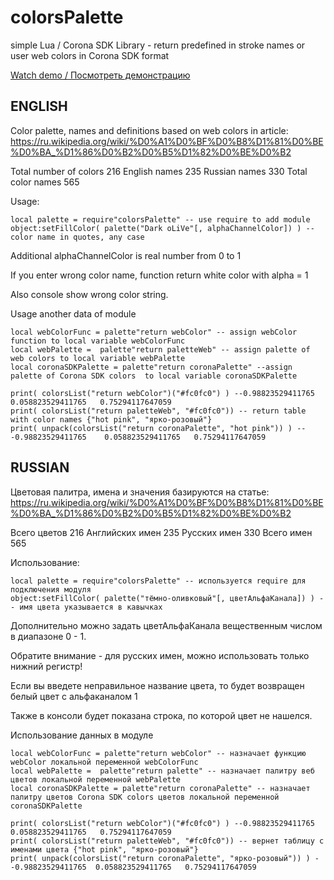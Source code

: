 colorsPalette
=============
simple Lua / Corona SDK Library - return predefined in stroke names or user web colors in Corona SDK format

[Watch demo / Посмотреть демонстрацию](https://i.imgur.com/65hZQoq.gifv)

ENGLISH
-------
Color palette, names and definitions based on web colors in article:
https://ru.wikipedia.org/wiki/%D0%A1%D0%BF%D0%B8%D1%81%D0%BE%D0%BA_%D1%86%D0%B2%D0%B5%D1%82%D0%BE%D0%B2

Total number of colors 216
English names 235
Russian names 330
Total color names 565

Usage:
```
local palette = require"colorsPalette" -- use require to add module
object:setFillColor( palette("Dark oLiVe"[, alphaChannelColor]) ) -- color name in quotes, any case
```
Additional alphaChannelColor is real number from 0 to 1

If you enter wrong color name, function return white color with alpha = 1

Also console show wrong color string.

Usage another data of module
```
local webColorFunc = palette"return webColor" -- assign webColor function to local variable webColorFunc
local webPalette =  palette"return paletteWeb" -- assign palette of web colors to local variable webPalette
local coronaSDKPalette = palette"return coronaPalette" --assign palette of Corona SDK colors  to local variable coronaSDKPalette

print( colorsList("return webColor")("#fc0fc0") ) --0.98823529411765	0.058823529411765	0.75294117647059
print( colorsList("return paletteWeb", "#fc0fc0")) -- return table with color names {"hot pink", "ярко-розовый"}
print( unpack(colorsList("return coronaPalette", "hot pink")) ) -- -0.98823529411765	0.058823529411765	0.75294117647059
```
RUSSIAN
-------
Цветовая палитра, имена и значения базируются на статье:
https://ru.wikipedia.org/wiki/%D0%A1%D0%BF%D0%B8%D1%81%D0%BE%D0%BA_%D1%86%D0%B2%D0%B5%D1%82%D0%BE%D0%B2

Всего цветов 216
Английских имен 235
Русских имен 330
Всего имен 565

Использование:
```
local palette = require"colorsPalette" -- используется require для подключения модуля
object:setFillColor( palette("тёмно-оливковый"[, цветАльфаКанала]) ) -- имя цвета указывается в кавычках
```
Дополнительно можно задать цветАльфаКанала вещественным числом в диапазоне 0 - 1.

Обратите внимание - для русских имен, можно использовать только нижний регистр!

Если вы введете неправильное название цвета, то будет возвращен белый цвет с альфаканалом 1

Также в консоли будет показана строка, по которой цвет не нашелся.

Использование данных в модуле
```
local webColorFunc = palette"return webColor" -- назначает функцию webColor локальной переменной webColorFunc
local webPalette =  palette"return palette" -- назначает палитру веб цветов локальной переменной webPalette
local coronaSDKPalette = palette"return coronaPalette" -- назначает палитру цветов Corona SDK colors цветов локальной переменной coronaSDKPalette

print( colorsList("return webColor")("#fc0fc0") ) --0.98823529411765	0.058823529411765	0.75294117647059
print( colorsList("return paletteWeb", "#fc0fc0")) -- вернет таблицу с именами цвета {"hot pink", "ярко-розовый"}
print( unpack(colorsList("return coronaPalette", "ярко-розовый")) ) --0.98823529411765	0.058823529411765	0.75294117647059
```
